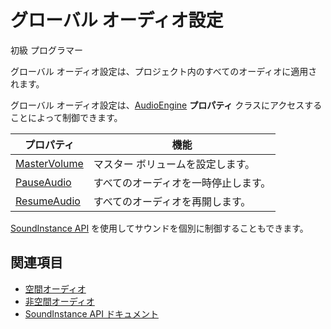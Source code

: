 # グローバル オーディオ設定

<span class="label label-doc-level">初級</span>
<span class="label label-doc-audience">プログラマー</span>

グローバル オーディオ設定は、プロジェクト内のすべてのオーディオに適用されます。

グローバル オーディオ設定は、[AudioEngine](xref:Xenko.Audio.AudioEngine) **プロパティ** クラスにアクセスすることによって制御できます。

| プロパティ | 機能 |
|--- | --- |
| [MasterVolume](xref:Xenko.Audio.AudioEngine.MasterVolume) | マスター ボリュームを設定します。 |
| [PauseAudio](xref:Xenko.Audio.AudioEngine.PauseAudio) | すべてのオーディオを一時停止します。 |
| [ResumeAudio](xref:Xenko.Audio.AudioEngine.ResumeAudio) | すべてのオーディオを再開します。 |

[SoundInstance API](xref:Xenko.Audio.SoundInstance) を使用してサウンドを個別に制御することもできます。

## 関連項目
* [空間オーディオ](spatialized-audio.md)
* [非空間オーディオ](non-spatialized-audio.md)
* [SoundInstance API ドキュメント](xref:Xenko.Audio.SoundInstance)
